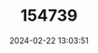 ---
title: "154739"
category: "Cynoglossus maccullochi"
draft: false
date: 2024-02-22 13:03:51
languages:
  English: ["McCulloch's Tongue Sole"]
---